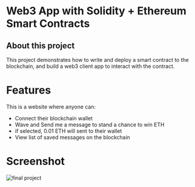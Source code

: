 
# Web3 App with Solidity + Ethereum Smart Contracts

## About this project
This project demonstrates how to write and deploy a smart contract to the blockchain, and build a web3 client app to interact with the contract.

# Features
This is a website where anyone can:
- Connect their blockchain wallet
- Wave and Send me a message to stand a chance to win ETH
- if selected, 0.01 ETH will sent to their wallet
- View list of saved messages on the blockchain

# Screenshot
![final project](https://user-images.githubusercontent.com/38965315/138469087-21d2918b-998d-4f1c-8fb6-30f8e9bb44e7.PNG)
